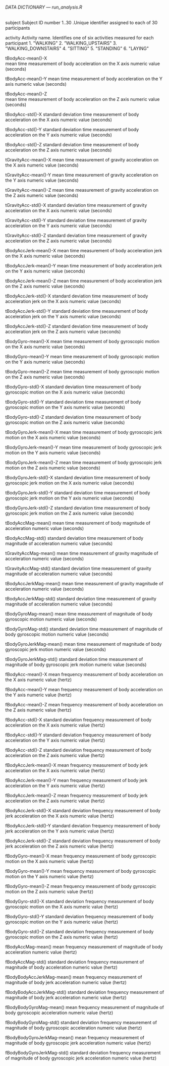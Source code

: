 ###### DATA DICTIONARY — run_analysis.R 

subject
	Subject ID number
		1..30 .Unique identifier assigned to each of 30 participants  
 
activity 
	Activity name. 
	Identifies one of six activities measured for each participant
		1. "WALKING"
		2. ”WALKING_UPSTAIRS"
		3. ”WALKING_DOWNSTAIRS"
		4. ”SITTING"
		5. "STANDING"
		6. "LAYING" 
 
tBodyAcc-mean()-X  
	mean time measurement of body acceleration on the X axis
	numeric value (seconds)
 
tBodyAcc-mean()-Y 
	mean time measurement of body acceleration on the Y axis
	numeric value (seconds)
 
tBodyAcc-mean()-Z  
 	mean time measurement of body acceleration on the Z axis
	numeric value (seconds)

tBodyAcc-std()-X 
	standard deviation time measurement of body acceleration on the X axis
	numeric value (seconds)

tBodyAcc-std()-Y 
	standard deviation time measurement of body acceleration on the Y axis
	numeric value (seconds)
 
tBodyAcc-std()-Z 
	standard deviation time measurement of body acceleration on the Z axis
	numeric value (seconds)

tGravityAcc-mean()-X 
 	mean time measurement of gravity acceleration on the X axis
	numeric value (seconds)

tGravityAcc-mean()-Y 
 	mean time measurement of gravity acceleration on the Y axis
	numeric value (seconds)
 
tGravityAcc-mean()-Z 
 	mean time measurement of gravity acceleration on the Z axis
	numeric value (seconds)

tGravityAcc-std()-X 
 	standard deviation time measurement of gravity acceleration on the X axis
	numeric value (seconds)

tGravityAcc-std()-Y 
 	standard deviation time measurement of gravity acceleration on the Y axis
	numeric value (seconds)
 
tGravityAcc-std()-Z 
 	standard deviation time measurement of gravity acceleration on the Z axis
	numeric value (seconds)

tBodyAccJerk-mean()-X 
	mean time measurement of body acceleration jerk on the X axis
	numeric value (seconds) 

tBodyAccJerk-mean()-Y 
	mean time measurement of body acceleration jerk on the Y axis
	numeric value (seconds) 
 
tBodyAccJerk-mean()-Z 
	mean time measurement of body acceleration jerk on the Z axis
	numeric value (seconds) 

tBodyAccJerk-std()-X 
	standard deviation time measurement of body acceleration jerk on the X axis
	numeric value (seconds) 
 
tBodyAccJerk-std()-Y 
	standard deviation time measurement of body acceleration jerk on the Y axis
	numeric value (seconds) 
 
tBodyAccJerk-std()-Z 
	standard deviation time measurement of body acceleration jerk on the Z axis
	numeric value (seconds) 
 
tBodyGyro-mean()-X 
	mean time measurement of body gyroscopic motion on the X axis
	numeric value (seconds) 
 
tBodyGyro-mean()-Y 
	mean time measurement of body gyroscopic motion on the Y axis
	numeric value (seconds) 
 
tBodyGyro-mean()-Z 
	mean time measurement of body gyroscopic motion on the Z axis
	numeric value (seconds) 
 
tBodyGyro-std()-X 
	standard deviation time measurement of body gyroscopic motion on the X axis
	numeric value (seconds) 
 
tBodyGyro-std()-Y 
	standard deviation time measurement of body gyroscopic motion on the Y axis
	numeric value (seconds)  
 
tBodyGyro-std()-Z 
	standard deviation time measurement of body gyroscopic motion on the Z axis
	numeric value (seconds)  
 
tBodyGyroJerk-mean()-X 
 	mean time measurement of body gyroscopic jerk motion on the X axis
	numeric value (seconds) 
 
tBodyGyroJerk-mean()-Y 
 	mean time measurement of body gyroscopic jerk motion on the Y axis
	numeric value (seconds)  
 
tBodyGyroJerk-mean()-Z 
 	mean time measurement of body gyroscopic jerk motion on the Z axis
	numeric value (seconds) 
 
tBodyGyroJerk-std()-X 
 	standard deviation time measurement of body gyroscopic jerk motion on the X axis
	numeric value (seconds) 
 
tBodyGyroJerk-std()-Y 
 	standard deviation time measurement of body gyroscopic jerk motion on the Y axis
	numeric value (seconds)  
 
tBodyGyroJerk-std()-Z 
 	standard deviation time measurement of body gyroscopic jerk motion on the Z axis
	numeric value (seconds) 
 
tBodyAccMag-mean() 
 	mean time measurement of body magnitude of acceleration
	numeric value (seconds)  
 
tBodyAccMag-std() 
 	standard deviation time measurement of body magnitude of acceleration
	numeric value (seconds)   
 
tGravityAccMag-mean() 
 	mean time measurement of gravity magnitude of acceleration
	numeric value (seconds)   
 
tGravityAccMag-std() 
 	standard deviation time measurement of gravity magnitude of acceleration
	numeric value (seconds)   
 
tBodyAccJerkMag-mean() 
 	mean time measurement of gravity magnitude of acceleration
	numeric value (seconds)    
 
tBodyAccJerkMag-std() 
 	standard deviation time measurement of gravity magnitude of acceleration
	numeric value (seconds)    
 
tBodyGyroMag-mean() 
 	mean time measurement of magnitude of body gyroscopic motion
	numeric value (seconds)     
 
tBodyGyroMag-std() 
 	standard deviation time measurement of magnitude of body gyroscopic motion
	numeric value (seconds)     
 
tBodyGyroJerkMag-mean() 
 	mean time measurement of magnitude of body gyroscopic jerk motion
	numeric value (seconds)      
 
tBodyGyroJerkMag-std() 
 	standard deviation time measurement of magnitude of body gyroscopic jerk motion
	numeric value (seconds)      
 
fBodyAcc-mean()-X 
 	mean frequency measurement of body acceleration on the X axis
	numeric value (hertz)       
 
fBodyAcc-mean()-Y 
 	mean frequency measurement of body acceleration on the Y axis
	numeric value (hertz)
 
fBodyAcc-mean()-Z 
 	mean frequency measurement of body acceleration on the Z axis
	numeric value (hertz) 
 
fBodyAcc-std()-X 
 	standard deviation frequency measurement of body acceleration on the X axis
	numeric value (hertz)
 
fBodyAcc-std()-Y 
 	standard deviation frequency measurement of body acceleration on the Y axis
	numeric value (hertz) 
 
fBodyAcc-std()-Z 
 	standard deviation frequency measurement of body acceleration on the Z axis
	numeric value (hertz)
 
fBodyAccJerk-mean()-X 
 	mean frequency measurement of body jerk acceleration on the X axis
	numeric value (hertz)
 
fBodyAccJerk-mean()-Y 
 	mean frequency measurement of body jerk acceleration on the Y axis
	numeric value (hertz) 
 
fBodyAccJerk-mean()-Z 
 	mean frequency measurement of body jerk acceleration on the Z axis
	numeric value (hertz) 
 
fBodyAccJerk-std()-X 
 	standard deviation frequency measurement of body jerk acceleration on the X axis
	numeric value (hertz)
 
fBodyAccJerk-std()-Y 
 	standard deviation frequency measurement of body jerk acceleration on the Y axis
	numeric value (hertz) 
 
fBodyAccJerk-std()-Z 
 	standard deviation frequency measurement of body jerk acceleration on the Z axis
	numeric value (hertz)
 
fBodyGyro-mean()-X 
 	mean frequency measurement of body gyroscopic motion on the X axis
	numeric value (hertz)
 
fBodyGyro-mean()-Y 
 	mean frequency measurement of body gyroscopic motion on the Y axis
	numeric value (hertz)
 
fBodyGyro-mean()-Z 
 	mean frequency measurement of body gyroscopic motion on the Z axis
	numeric value (hertz)
 
fBodyGyro-std()-X 
 	standard deviation frequency measurement of body gyroscopic motion on the X axis
	numeric value (hertz) 
 
fBodyGyro-std()-Y 
 	standard deviation frequency measurement of body gyroscopic motion on the Y axis
	numeric value (hertz)  
 
fBodyGyro-std()-Z 
 	standard deviation frequency measurement of body gyroscopic motion on the Z axis
	numeric value (hertz) 
 
fBodyAccMag-mean() 
 	mean frequency measurement of magnitude of body acceleration
	numeric value (hertz)  
 
fBodyAccMag-std() 
 	standard deviation frequency measurement of magnitude of body acceleration
	numeric value (hertz)   
 
fBodyBodyAccJerkMag-mean() 
 	mean frequency measurement of magnitude of body jerk acceleration
	numeric value (hertz)   
 
fBodyBodyAccJerkMag-std() 
 	standard deviation frequency measurement of magnitude of body jerk acceleration
	numeric value (hertz)    
 
fBodyBodyGyroMag-mean()
 	mean frequency measurement of magnitude of body gyroscopic acceleration
	numeric value (hertz)   
 
fBodyBodyGyroMag-std() 
 	standard deviation frequency measurement of magnitude of body gyroscopic acceleration
	numeric value (hertz)   
 
fBodyBodyGyroJerkMag-mean() 
 	mean frequency measurement of magnitude of body gyroscopic jerk acceleration
	numeric value (hertz)    
 
fBodyBodyGyroJerkMag-std() 
 	standard deviation frequency measurement of magnitude of body gyroscopic jerk acceleration
	numeric value (hertz) 
